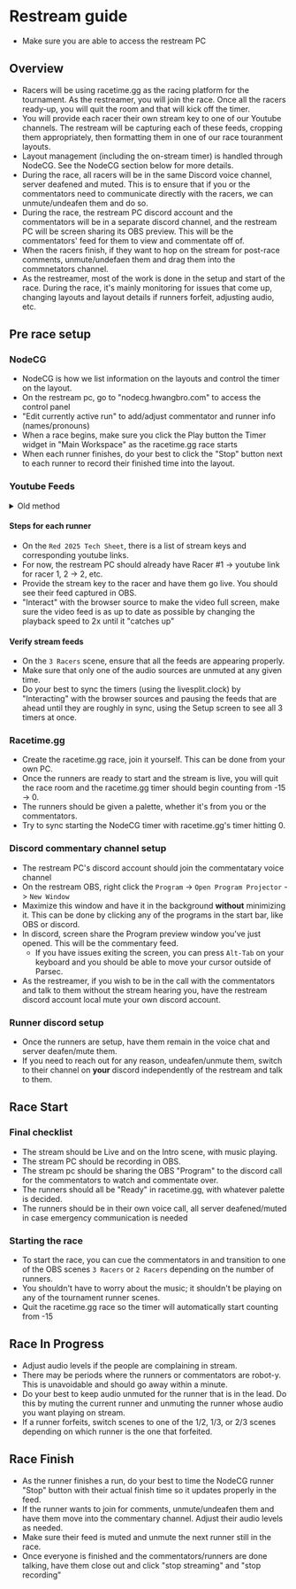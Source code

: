 # Restream guide
- Make sure you are able to access the restream PC

## Overview
- Racers will be using racetime.gg as the racing platform for the tournament. As the restreamer, you will join the race. Once all the racers ready-up, you will quit the room and that will kick off the timer.
- You will provide each racer their own stream key to one of our Youtube channels. The restream will be capturing each of these feeds, cropping them appropriately, then formatting them in one of our race touranment layouts.
- Layout management (including the on-stream timer) is handled through NodeCG. See the NodeCG section below for more details.
- During the race, all racers will be in the same Discord voice channel, server deafened and muted. This is to ensure that if you or the commentators need to communicate directly with the racers, we can unmute/undeafen them and do so.
- During the race, the restream PC discord account and the commentators will be in a separate discord channel, and the restream PC will be screen sharing its OBS preview. This will be the commentators' feed for them to view and commentate off of.
- When the racers finish, if they want to hop on the stream for post-race comments, unmute/undefaen them and drag them into the commnetators channel.
- As the restreamer, most of the work is done in the setup and start of the race. During the race, it's mainly monitoring for issues that come up, changing layouts and layout details if runners forfeit, adjusting audio, etc.


## Pre race setup

### NodeCG
- NodeCG is how we list information on the layouts and control the timer on the layout.
- On the restream pc, go to "nodecg.hwangbro.com" to access the control panel
- "Edit currently active run" to add/adjust commentator and runner info (names/pronouns)
- When a race begins, make sure you click the Play button the Timer widget in "Main Workspace" as the racetime.gg race starts
- When each runner finishes, do your best to click the "Stop" button next to each runner to record their finished time into the layout.


### Youtube Feeds

<details><summary>Old method</summary>

#### Steps for each runner
- From the restream PC, go to Youtube. The PC should be logged in as the racebotxd account.
- If you click the profile picture in the top right and click "switch account", there should be at least 3 accounts there for us to stream from including racebotxd. Pick one of the channels for a runner.
- Click "+Create", then "Go Live"
- Make sure the "Privacy" of the stream is "Unlisted"
- Make sure "Stream Latency" is set to "Ultra low latency" is enabled
- Make sure "Unlist live replay once stream ends" is enabled
- Copy the stream key and provide it to one of the runners, ask them to start streaming. Their feed should appear in the preview in the top left
- Once the preview appears, right click it, click "Copy video URL" and paste it into the OBS scene browser source for that racer, e.g. `RACER #1 -> Racer 1 Browser Source`
- Interact with the browser source and full screen the video. Make sure the volume is maxed out.
- Adust the volume if needed (gain filter or reducing their volume)
- Repeat steps for next runner.

</details>

#### Steps for each runner
- On the `Red 2025 Tech Sheet`, there is a list of stream keys and corresponding youtube links.
- For now, the restream PC should already have Racer #1 -> youtube link for racer 1, 2 -> 2, etc.
- Provide the stream key to the racer and have them go live. You should see their feed captured in OBS.
- "Interact" with the browser source to make the video full screen, make sure the video feed is as up to date as possible by changing the playback speed to 2x until it "catches up"

#### Verify stream feeds
- On the `3 Racers` scene, ensure that all the feeds are appearing properly.
- Make sure that only one of the audio sources are unmuted at any given time.
- Do your best to sync the timers (using the livesplit.clock) by "Interacting" with the browser sources and pausing the feeds that are ahead until they are roughly in sync, using the Setup screen to see all 3 timers at once.


### Racetime.gg
- Create the racetime.gg race, join it yourself. This can be done from your own PC.
- Once the runners are ready to start and the stream is live, you will quit the race room and the racetime.gg timer should begin counting from -15 -> 0.
- The runners should be given a palette, whether it's from you or the commentators.
- Try to sync starting the NodeCG timer with racetime.gg's timer hitting 0.

### Discord commentary channel setup
- The restream PC's discord account should join the commentatary voice channel
- On the restream OBS, right click the `Program` -> `Open Program Projector` -> `New Window`
- Maximize this window and have it in the background **without** minimizing it. This can be done by clicking any of the programs in the start bar, like OBS or discord.
- In discord, screen share the Program preview window you've just opened. This will be the commentary feed.
    - If you have issues exiting the screen, you can press `Alt-Tab` on your keyboard and you should be able to move your cursor outside of Parsec.
- As the restreamer, if you wish to be in the call with the commentators and talk to them without the stream hearing you, have the restream discord account local mute your own discord account.

### Runner discord setup
- Once the runners are setup, have them remain in the voice chat and server deafen/mute them.
- If you need to reach out for any reason, undeafen/unmute them, switch to their channel on **your** discord independently of the restream and talk to them.

## Race Start

### Final checklist
- The stream should be Live and on the Intro scene, with music playing.
- The stream PC should be recording in OBS.
- The stream pc should be sharing the OBS "Program" to the discord call for the commentators to watch and commentate over.
- The runners should all be "Ready" in racetime.gg, with whatever palette is decided.
- The runners should be in their own voice call, all server deafened/muted in case emergency communication is needed

### Starting the race
- To start the race, you can cue the commentators in and transition to one of the OBS scenes `3 Racers` or `2 Racers` depending on the number of runners.
- You shouldn't have to worry about the music; it shouldn't be playing on any of the tournament runner scenes.
- Quit the racetime.gg race so the timer will automatically start counting from -15

## Race In Progress
- Adjust audio levels if the people are complaining in stream.
- There may be periods where the runners or commentators are robot-y. This is unavoidable and should go away within a minute.
- Do your best to keep audio unmuted for the runner that is in the lead. Do this by muting the current runner and unmuting the runner whose audio you want playing on stream.
- If a runner forfeits, switch scenes to one of the 1/2, 1/3, or 2/3 scenes depending on which runner is the one that forfeited.

## Race Finish
- As the runner finishes a run, do your best to time the NodeCG runner "Stop" button with their actual finish time so it updates properly in the feed.
- If the runner wants to join for comments, unmute/undeafen them and have them move into the commentary channel. Adjust their audio levels as needed.
- Make sure their feed is muted and unmute the next runner still in the race.
- Once everyone is finished and the commentators/runners are done talking, have them close out and click "stop streaming" and "stop recording"

